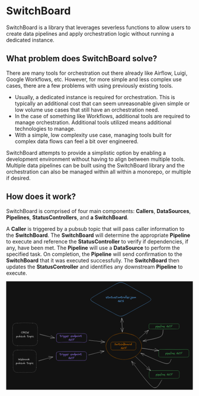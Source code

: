 # SwitchBoard

SwitchBoard is a library that leverages severless functions to allow users to create data pipelines and apply orchestration logic without running a dedicated instance.

## What problem does SwitchBoard solve?

There are many tools for orchestration out there already like Airflow, Luigi, Google Workflows, etc. However, for more simple and less complex use cases, there are a few problems with using previously existing tools.
* Usually, a dedicated instance is required for orchestration. This is typically an additional cost that can seem unreasonable given simple or low volume use cases that still have an orchestration need.
* In the case of something like Workflows, additional tools are required to manage orchestration. Additional tools utilized means additional technologies to manage.
* With a simple, low complexity use case, managing tools built for complex data flows can feel a bit over engineered. 

SwitchBoard attempts to provide a simplistic option by enabling a development environment without having to align between multiple tools. Multiple data pipelines can be built using the SwitchBoard library and the orchestration can also be managed within all within a monorepo, or multiple if desired.

## How does it work?

SwitchBoard is comprised of four main components: **Callers**, **DataSources**, **Pipelines**, **StatusControllers**, and **a SwitchBoard**.

A **Caller** is triggered by a pubsub topic that will pass caller information to the **SwitchBoard**.
The **SwitchBoard** will determine the appropriate **Pipeline** to execute and reference the **StatusController** to verify if dependencies, if any, have been met.
The **Pipeline** will use a **DataSource** to perform the specified task.
On completion, the **Pipeline** will send confirmation to the **SwitchBoard** that it was executed successfully.
The **SwitchBoard** then updates the **StatusController** and identifies any downstream **Pipeline** to execute.

![Diagram](SwitchBoard.PNG)

